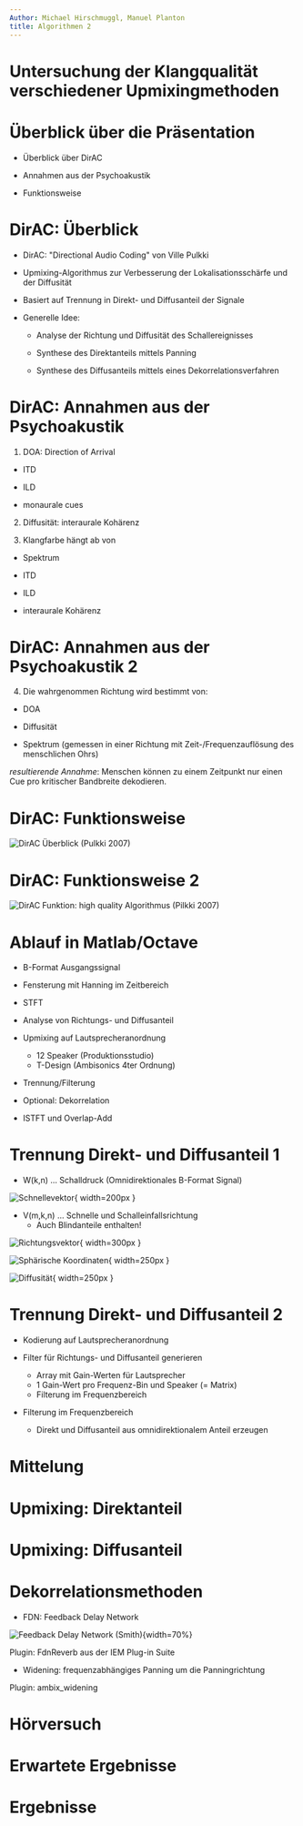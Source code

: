 ```yaml
---
Author: Michael Hirschmuggl, Manuel Planton
title: Algorithmen 2
---
```


Untersuchung der Klangqualität verschiedener Upmixingmethoden
=============================================================


# Überblick über die Präsentation

- Überblick über DirAC

- Annahmen aus der Psychoakustik

- Funktionsweise


# DirAC: Überblick

- DirAC: "Directional Audio Coding" von Ville Pulkki

- Upmixing-Algorithmus zur Verbesserung der Lokalisationsschärfe und der Diffusität

- Basiert auf Trennung in Direkt- und Diffusanteil der Signale

- Generelle Idee:
  
    * Analyse der Richtung und Diffusität des Schallereignisses
  
    * Synthese des Direktanteils mittels Panning
  
    * Synthese des Diffusanteils mittels eines Dekorrelationsverfahren


# DirAC: Annahmen aus der Psychoakustik

1. DOA: Direction of Arrival

  - ITD

  - ILD
  
  - monaurale cues

2. Diffusität: interaurale Kohärenz

3. Klangfarbe hängt ab von

  - Spektrum
  
  - ITD
  
  - ILD
  
  - interaurale Kohärenz


# DirAC: Annahmen aus der Psychoakustik 2

4. Die wahrgenommen Richtung wird bestimmt von:

  - DOA
  
  - Diffusität
  
  - Spektrum (gemessen in einer Richtung mit Zeit-/Frequenzauflösung des menschlichen Ohrs)


_resultierende Annahme_: Menschen können zu einem Zeitpunkt nur einen Cue pro kritischer Bandbreite dekodieren.


# DirAC: Funktionsweise

![DirAC Überblick (Pulkki 2007)](pic/pulkki_dirac_flow.png)


# DirAC: Funktionsweise 2

![DirAC Funktion: high quality Algorithmus (Pilkki 2007)](pic/pulkki_dirac_flow_2.png)



# Ablauf in Matlab/Octave

- B-Format Ausgangssignal

- Fensterung mit Hanning im Zeitbereich

- STFT

- Analyse von Richtungs- und Diffusanteil

- Upmixing auf Lautsprecheranordnung
	- 12 Speaker (Produktionsstudio)
	- T-Design (Ambisonics 4ter Ordnung)

- Trennung/Filterung

- Optional: Dekorrelation

- ISTFT und Overlap-Add

# Trennung Direkt- und Diffusanteil 1

- W(k,n) ... Schalldruck (Omnidirektionales B-Format Signal)

![Schnellevektor](pic/schnellevektor.png){ width=200px }

- V(m,k,n) ... Schnelle und Schalleinfallsrichtung
	- Auch Blindanteile enthalten!

![Richtungsvektor](pic/richtung.png){ width=300px }

![Sphärische Koordinaten](pic/sph_koordinaten.png){ width=250px }

![Diffusität](pic/diffusitaet.png){ width=250px }

# Trennung Direkt- und Diffusanteil 2
- Kodierung auf Lautsprecheranordnung

- Filter für Richtungs- und Diffusanteil generieren
	- Array mit Gain-Werten für Lautsprecher
	- 1 Gain-Wert pro Frequenz-Bin und Speaker (= Matrix)
	- Filterung im Frequenzbereich

- Filterung im Frequenzbereich
	- Direkt und Diffusanteil aus omnidirektionalem Anteil erzeugen


# Mittelung


# Upmixing: Direktanteil


# Upmixing: Diffusanteil


# Dekorrelationsmethoden

- FDN: Feedback Delay Network

![Feedback Delay Network (Smith)](pic/FDN_smith.png){width=70%}

Plugin: FdnReverb aus der IEM Plug-in Suite

- Widening: frequenzabhängiges Panning um die Panningrichtung

Plugin: ambix_widening


# Hörversuch


# Erwartete Ergebnisse


# Ergebnisse
